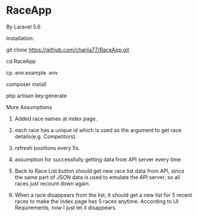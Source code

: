# RaceApp

By Laravel 5.6


Installation:

git clone https://github.com/charjia77/RaceApp.git 

cd RaceApp

cp .env.example .env

composer install

php artisan key:generate


More Assumptions

1. Added race names at index page.

2. each race has a unique id which is used as the argument to get race details(e.g. Competitors).

3. refresh positions every 5s.

4. assumption for successfully getting data from API server every time.

5. Back to Race List button should get new race list data from API, since the same part of JSON data is used to emulate the API server, so all races just recount down again.

6. When a race disappears from the list, it should get a new list for 5 recent races to make the index page has 5 races anytime. According to UI Requirements, now I just let it disappears. 

